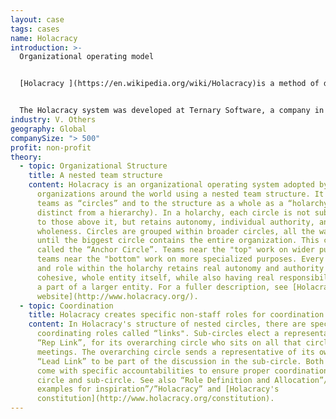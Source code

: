 ```yaml
---
layout: case
tags: cases
name: Holacracy
introduction: >-
  Organizational operating model 


  [Holacracy ](https://en.wikipedia.org/wiki/Holacracy)is a method of decentralized management and organizational governance, in which authority and decision-making are distributed throughout a holarchy of self-organizing teams rather than being vested in a management hierarchy


  The Holacracy system was developed at Ternary Software, a company in Pennsylvania company.
industry: V. Others
geography: Global
companySize: "> 500"
profit: non-profit
theory:
  - topic: Organizational Structure
    title: A nested team structure
    content: Holacracy is an organizational operating system adopted by hundreds of
      organizations around the world using a nested team structure. It refers to
      teams as “circles” and to the structure as a whole as a “holarchy” (as
      distinct from a hierarchy). In a holarchy, each circle is not subjugated
      to those above it, but retains autonomy, individual authority, and
      wholeness. Circles are grouped within broader circles, all the way up
      until the biggest circle contains the entire organization. This circle is
      called the “Anchor Circle”. Teams near the "top" work on wider purposes;
      teams near the "bottom" work on more specialized purposes. Every circle
      and role within the holarchy retains real autonomy and authority as a
      cohesive, whole entity itself, while also having real responsibilities as
      a part of a larger entity. For a fuller description, see [Holacracy's
      website](http://www.holacracy.org/).
  - topic: Coordination
    title: Holacracy creates specific non-staff roles for coordination
    content: In Holacracy's structure of nested circles, there are specific
      coordinating roles called “links". Sub-circles elect a representative, the
      “Rep Link”, for its overarching circle who sits on all that circle’s
      meetings. The overarching circle sends a representative of its own, the
      “Lead Link” to be part of the discussion in the sub-circle. Both roles
      come with specific accountabilities to ensure proper coordination across
      circle and sub-circle. See also “Role Definition and Allocation”/”Concrete
      examples for inspiration”/”Holacracy” and [Holacracy's
      constitution](http://www.holacracy.org/constitution).
---
```

